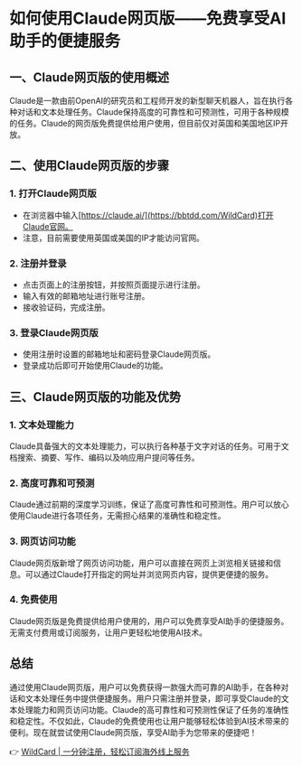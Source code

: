 # 如何使用Claude网页版——免费享受AI助手的便捷服务

## 一、Claude网页版的使用概述

Claude是一款由前OpenAI的研究员和工程师开发的新型聊天机器人，旨在执行各种对话和文本处理任务。Claude保持高度的可靠性和可预测性，可用于各种规模的任务。Claude的网页版免费提供给用户使用，但目前仅对英国和美国地区IP开放。

## 二、使用Claude网页版的步骤

### 1. 打开Claude网页版

- 在浏览器中输入[https://claude.ai/](https://bbtdd.com/WildCard)打开Claude官网。
- 注意，目前需要使用英国或美国的IP才能访问官网。

### 2. 注册并登录

- 点击页面上的注册按钮，并按照页面提示进行注册。
- 输入有效的邮箱地址进行账号注册。
- 接收验证码，完成注册。

### 3. 登录Claude网页版

- 使用注册时设置的邮箱地址和密码登录Claude网页版。
- 登录成功后即可开始使用Claude的功能。

## 三、Claude网页版的功能及优势

### 1. 文本处理能力

Claude具备强大的文本处理能力，可以执行各种基于文字对话的任务。可用于文档搜索、摘要、写作、编码以及响应用户提问等任务。

### 2. 高度可靠和可预测

Claude通过前期的深度学习训练，保证了高度可靠性和可预测性。用户可以放心使用Claude进行各项任务，无需担心结果的准确性和稳定性。

### 3. 网页访问功能

Claude网页版新增了网页访问功能，用户可以直接在网页上浏览相关链接和信息。可以通过Claude打开指定的网址并浏览网页内容，提供更便捷的服务。

### 4. 免费使用

Claude网页版是免费提供给用户使用的，用户可以免费享受AI助手的便捷服务。无需支付费用或订阅服务，让用户更轻松地使用AI技术。

## 总结

通过使用Claude网页版，用户可以免费获得一款强大而可靠的AI助手，在各种对话和文本处理任务中提供便捷服务。用户只需注册并登录，即可享受Claude的文本处理能力和网页访问功能。Claude的高可靠性和可预测性保证了任务的准确性和稳定性。不仅如此，Claude的免费使用也让用户能够轻松体验到AI技术带来的便利。现在就尝试使用Claude网页版，享受AI助手为您带来的便捷吧！

👉 [WildCard | 一分钟注册，轻松订阅海外线上服务](https://bbtdd.com/WildCard)